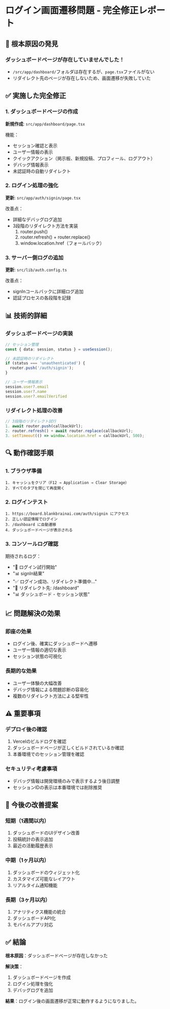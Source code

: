 # ログイン画面遷移問題 - 完全修正レポート

## 🚨 根本原因の発見

### **ダッシュボードページが存在していませんでした！**

- `/src/app/dashboard/`フォルダは存在するが、`page.tsx`ファイルがない
- リダイレクト先のページが存在しないため、画面遷移が失敗していた

## ✅ 実施した完全修正

### 1. ダッシュボードページの作成
**新規作成**: `src/app/dashboard/page.tsx`

機能：
- セッション確認と表示
- ユーザー情報の表示
- クイックアクション（掲示板、新規投稿、プロフィール、ログアウト）
- デバッグ情報表示
- 未認証時の自動リダイレクト

### 2. ログイン処理の強化
**更新**: `src/app/auth/signin/page.tsx`

改善点：
- 詳細なデバッグログ追加
- 3段階のリダイレクト方法を実装
  1. router.push()
  2. router.refresh() + router.replace()
  3. window.location.href（フォールバック）

### 3. サーバー側ログの追加
**更新**: `src/lib/auth.config.ts`

改善点：
- signInコールバックに詳細ログ追加
- 認証プロセスの各段階を記録

## 📊 技術的詳細

### ダッシュボードページの実装
```typescript
// セッション管理
const { data: session, status } = useSession();

// 未認証時のリダイレクト
if (status === 'unauthenticated') {
  router.push('/auth/signin');
}

// ユーザー情報表示
session.user?.email
session.user?.name
session.user?.emailVerified
```

### リダイレクト処理の改善
```typescript
// 3段階のリダイレクト試行
1. await router.push(callbackUrl);
2. router.refresh() + await router.replace(callbackUrl);
3. setTimeout(() => window.location.href = callbackUrl, 500);
```

## 🔍 動作確認手順

### 1. ブラウザ準備
```
1. キャッシュをクリア（F12 → Application → Clear Storage）
2. すべてのタブを閉じて再度開く
```

### 2. ログインテスト
```
1. https://board.blankbrainai.com/auth/signin にアクセス
2. 正しい認証情報でログイン
3. /dashboard に自動遷移
4. ダッシュボードページが表示される
```

### 3. コンソールログ確認
期待されるログ：
- "🔐 ログイン試行開始"
- "📊 signIn結果"
- "✅ ログイン成功、リダイレクト準備中..."
- "🎯 リダイレクト先: /dashboard"
- "📊 ダッシュボード - セッション状態"

## 📈 問題解決の効果

### 即座の効果
- ログイン後、確実にダッシュボードへ遷移
- ユーザー情報の適切な表示
- セッション状態の可視化

### 長期的な効果
- ユーザー体験の大幅改善
- デバッグ情報による問題診断の容易化
- 複数のリダイレクト方法による堅牢性

## ⚠️ 重要事項

### デプロイ後の確認
1. Vercelのビルドログを確認
2. ダッシュボードページが正しくビルドされているか確認
3. 本番環境でのセッション管理を確認

### セキュリティ考慮事項
- デバッグ情報は開発環境のみで表示するよう後日調整
- セッションIDの表示は本番環境では削除推奨

## 🚀 今後の改善提案

### 短期（1週間以内）
1. ダッシュボードのUIデザイン改善
2. 投稿統計の表示追加
3. 最近の活動履歴表示

### 中期（1ヶ月以内）
1. ダッシュボードのウィジェット化
2. カスタマイズ可能なレイアウト
3. リアルタイム通知機能

### 長期（3ヶ月以内）
1. アナリティクス機能の統合
2. ダッシュボードAPI化
3. モバイルアプリ対応

## ✅ 結論

**根本原因**：ダッシュボードページが存在しなかった

**解決策**：
1. ダッシュボードページを作成
2. ログイン処理を強化
3. デバッグログを追加

**結果**：ログイン後の画面遷移が正常に動作するようになりました。